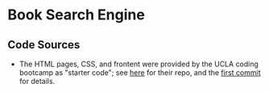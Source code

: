 # Book Search Engine

## Code Sources

* The HTML pages, CSS, and frontent were provided by the UCLA coding bootcamp as "starter code"; see [here](https://github.com/coding-boot-camp/solid-broccoli) for their repo, and the [first commit](https://github.com/giancarlow333/book-search-engine/commit/e7ab613320ef9ca28fb42c31a1a347cc28e30af2) for details.